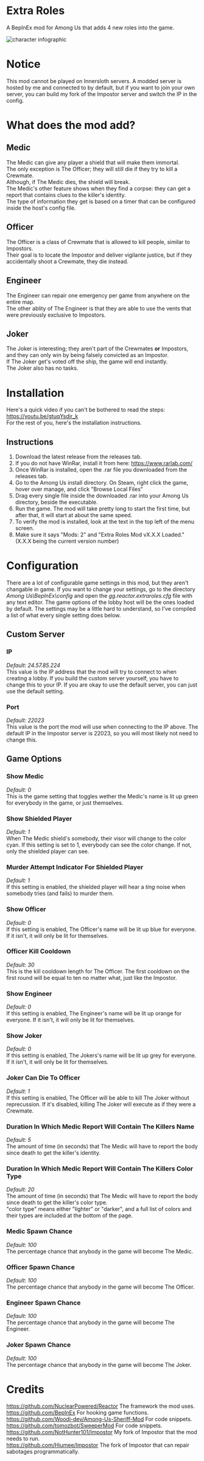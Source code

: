 # Extra Roles
A BepInEx mod for Among Us that adds 4 new roles into the game.

![character infographic](./characterGraphic.png)

# Notice
This mod cannot be played on Innersloth servers. A modded server is hosted by me and connected to by default, but if you want to join your own server, you can build my fork of the Impostor server and switch the IP in the config.

# What does the mod add?

## Medic
The Medic can give any player a shield that will make them immortal.  
The only exception is The Officer; they will still die if they try to kill a Crewmate.  
Although, if The Medic dies, the shield will break.  
The Medic's other feature shows when they find a corpse: they can get a report that contains clues to the killer's identity.  
The type of information they get is based on a timer that can be configured inside the host's config file. 
  
## Officer
The Officer is a class of Crewmate that is allowed to kill people, similar to Impostors.  
Their goal is to locate the Impostor and deliver vigilante justice, but if they accidentally shoot a Crewmate, they die instead.  
  
## Engineer
The Engineer can repair one emergency per game from anywhere on the entire map.  
The other ablity of The Engineer is that they are able to use the vents that were previously exclusive to Impostors.  

## Joker
The Joker is interesting; they aren't part of the Crewmates **or** Impostors, and they can only win by being falsely convicted as an Impostor.  
If The Joker get's voted off the ship, the game will end instantly.  
The Joker also has no tasks.  

# Installation

Here's a quick video if you can't be bothered to read the steps: https://youtu.be/gtuqYsdir_k  
For the rest of you, here's the installation instructions.  
  
## Instructions
  
1) Download the latest release from the releases tab.
2) If you do not have WinRar, install it from here: https://www.rarlab.com/
3) Once WinRar is installed, open the .rar file you downloaded from the releases tab.
4) Go to the Among Us install directory. On Steam, right click the game, hover over manage, and click "Browse Local Files"
4) Drag every single file inside the downloaded .rar into your Among Us directory, beside the executable.
5) Run the game. The mod will take pretty long to start the first time, but after that, it will start at about the same speed.
6) To verify the mod is installed, look at the text in the top left of the menu screen.
7) Make sure it says "Mods: 2" and "Extra Roles Mod vX.X.X Loaded." (X.X.X being the current version number)

# Configuration

There are a lot of configurable game settings in this mod, but they aren't changable in game. If you want to change your settings, go to the directory *Among Us\BepInEx\config* and open the *gg.reactor.extraroles.cfg* file with any text editor. The game options of the lobby host will be the ones loaded by default. The settings may be a little hard to understand, so I've compiled a list of what every single setting does below.

## Custom Server
  
### IP
*Default: 24.57.85.224*<br/>
This value is the IP address that the mod will try to connect to when creating a lobby. If you build the custom server yourself, you have to change this to your IP. If you are okay to use the default server, you can just use the default setting.  
  
### Port
*Default: 22023*<br/>
This value is the port the mod will use when connecting to the IP above. The default IP in the Impostor server is 22023, so you will most likely not need to change this.  
  
## Game Options
  
### Show Medic
*Default: 0*<br/>
This is the game setting that toggles wether the Medic's name is lit up green for everybody in the game, or just themselves.
  
### Show Shielded Player
*Default: 1*<br/>
When The Medic shield's somebody, their visor will change to the color cyan. If this setting is set to 1, everybody can see the color change. If not, only the shielded player can see.
  
### Murder Attempt Indicator For Shielded Player
*Default: 1*<br/>
If this setting is enabled, the shielded player will hear a *ting* noise when somebody tries (and fails) to murder them.
  
### Show Officer
*Default: 0*<br/>
If this setting is enabled, The Officer's name will be lit up blue for everyone. If it isn't, it will only be lit for themselves.
  
### Officer Kill Cooldown
*Default: 30*<br/>
This is the kill cooldown length for The Officer. The first cooldown on the first round will be equal to ten no matter what, just like the Impostor.
  
### Show Engineer
*Default: 0*<br/>
If this setting is enabled, The Engineer's name will be lit up orange for everyone. If it isn't, it will only be lit for themselves.
  
### Show Joker
*Default: 0*<br/>
If this setting is enabled, The Jokers's name will be lit up grey for everyone. If it isn't, it will only be lit for themselves.
  
### Joker Can Die To Officer
*Default: 1*<br/>
If this setting is enabled, The Officer will be able to kill The Joker without reprecussion. If it's disabled, killing The Joker will execute as if they were a Crewmate.
  
### Duration In Which Medic Report Will Contain The Killers Name
*Default: 5*<br/>
The amount of time (in seconds) that The Medic will have to report the body since death to get the killer's identity.

### Duration In Which Medic Report Will Contain The Killers Color Type
*Default: 20*<br/>
The amount of time (in seconds) that The Medic will have to report the body since death to get the killer's color type.  
"color type" means either "lighter" or "darker", and a full list of colors and their types are included at the bottom of the page.  
  
### Medic Spawn Chance
*Default: 100*<br/>
The percentage chance that anybody in the game will become The Medic.  
  
### Officer Spawn Chance
*Default: 100*<br/>
The percentage chance that anybody in the game will become The Officer.  
  
### Engineer Spawn Chance
*Default: 100*<br/>
The percentage chance that anybody in the game will become The Engineer.  
  
### Joker Spawn Chance
*Default: 100*<br/>
The percentage chance that anybody in the game will become The Joker.  
  
# Credits
https://github.com/NuclearPowered/Reactor The framework the mod uses.  
https://github.com/BepInEx For hooking game functions.  
https://github.com/Woodi-dev/Among-Us-Sheriff-Mod For code snippets.  
https://github.com/tomozbot/SweeperMod For code snippets.  
https://github.com/NotHunter101/Impostor My fork of Impostor that the mod needs to run.  
https://github.com/Hiumee/Impostor The fork of Impostor that can repair sabotages programmatically.
